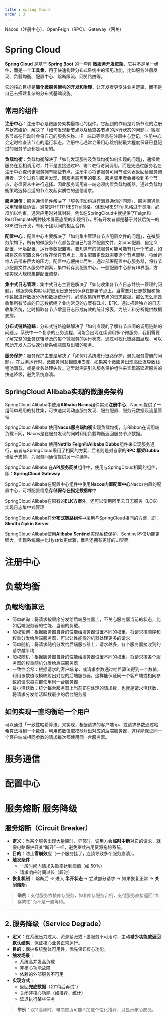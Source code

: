 ```yaml
---
title : spring Cloud
order : 3
---
```


Nacos（注册中心）、OpenFeign（RPC）、Gateway（网关）

# Spring Cloud

**Spring Cloud** 是基于 **Spring Boot** 的一整套 **微服务开发框架**，它并不是单一组件，而是一个**工具集**，用于快速构建分布式系统中的常见功能，比如服务注册发现、负载均衡、配置中心、熔断限流、网关路由等。

它的核心目标是**简化微服务架构的开发和治理**，让开发者更专注业务逻辑，而不是自己去搭建复杂的分布式基础设施。

## 常用的组件

**注册中心**：注册中心是微服务架构最核心的组件。它起到的作用是对新节点的注册与状态维护，解决了「如何发现新节点以及检查各节点的运行状态的问题」。微服务节点在启动时会将自己的服务名称、IP、端口等信息在注册中心登记，注册中心会定时检查该节点的运行状态。注册中心通常会采用心跳机制最大程度保证已登记过的服务节点都是可用的。

**负载均衡**：负载均衡解决了「如何发现服务及负载均衡如何实现的问题」，通常微服务在互相调用时，并不是直接通过IP、端口进行访问调用。而是先通过服务名在注册中心查询该服务拥有哪些节点，注册中心将该服务可用节点列表返回给服务调用者，这个过程叫服务发现，因服务高可用的要求，服务调用者会接收到多个节点，必须要从中进行选择。因此服务调用者一端必须内置负载均衡器，通过负载均衡策略选择合适的节点发起实质性的通信请求。

**服务通信**：服务通信组件解决了「服务间如何进行消息通信的问题」，服务间通信采用轻量级协议，通常是HTTP RESTful风格。但因为RESTful风格过于灵活，必须加以约束，通常应用时对其封装。例如在SpringCloud中就提供了Feign和RestTemplate两种技术屏蔽底层的实现细节，所有开发者都是基于封装后统一的SDK进行开发，有利于团队间的相互合作。

**配置中心**：配置中心主要解决了「如何集中管理各节点配置文件的问题」，在微服务架构下，所有的微服务节点都包含自己的各种配置文件，如jdbc配置、自定义配置、环境配置、运行参数配置等。要知道有的微服务可能可能有几十个节点，如果将这些配置文件分散存储在节点上，发生配置更改就需要逐个节点调整，将给运维人员带来巨大的压力。配置中心便由此而生，通过部署配置中心服务器，将各节点配置文件从服务中剥离，集中转存到配置中心。一般配置中心都有UI界面，方便实现大规模集群配置调整。

**集中式日志管理**：集中式日志主要是解决了「如何收集各节点日志并统一管理的问题」。微服务架构默认将应用日志分别保存在部署节点上，当需要对日志数据和操作数据进行数据分析和数据统计时，必须收集所有节点的日志数据。那么怎么高效收集所有节点的日志数据呢？业内常见的方案有ELK、EFK。通过搭建独立的日志收集系统，定时抓取各节点增量日志形成有效的统计报表，为统计和分析提供数据支撑。

**分布式链路追踪**：分布式链路追踪解决了「如何直观的了解各节点间的调用链路的问题」。系统中一个复杂的业务流程，可能会出现连续调用多个微服务，我们需要了解完整的业务逻辑涉及的每个微服务的运行状态，通过可视化链路图展现，可以帮助开发人员快速分析系统瓶颈及出错的服务。

**服务保护**：服务保护主要是解决了「如何对系统进行链路保护，避免服务雪崩的问题」。在业务运行时，微服务间互相调用支撑，如果某个微服务出现高延迟导致线程池满载，或是业务处理失败。这里就需要引入服务保护组件来实现高延迟服务的快速降级，避免系统崩溃。

## SpringCloud Alibaba实现的微服务架构

SpringCloud Alibaba中使用**Alibaba Nacos**组件实现**注册中心**，Nacos提供了一组简单易用的特性集，可快速实现动态服务发现、服务配置、服务元数据及流量管理

SpringCloud Alibaba 使用**Nacos服务端均衡**实现负载均衡，与Ribbon在调用端负载不同，Nacos是在服务发现的同时利用负载均衡返回服务节点数据。

SpringCloud Alibaba 使用**Netflix Feign**和**Alibaba Dubbo**组件来实现服务通行，前者与SpringCloud采用了相同的方案，后者则是对自家的**RPC 框架Dubbo**也给予支持，为服务间通信提供另一种选择。

SpringCloud Alibaba 在**API服务网关**组件中，使用与SpringCloud相同的组件，即：**SpringCloud Gateway**

SpringCloud Alibaba在配置中心组件中使用**Nacos内置配置中心**Nacos内置的配置中心，可将配置信息**存储保存在指定数据库**中

SpringCloud Alibaba在原有的**ELK方案**外，还可以使用阿里云日志服务（LOG）实现日志集中式管理

SpringCloud Alibaba在**分布式链路组件**中采用与SpringCloud相同的方案，即：**Sleuth/Zipkin Server**

SpringCloud Alibaba使用**Alibaba Sentinel**实现系统保护，Sentinel不仅功能更强大，实现系统保护比Hystrix更优雅，而且还拥有更好的UI界面

# 注册中心



# 负载均衡

## 负载均衡算法

- 简单轮询：将请求按顺序分发给后端服务器上，不关心服务器当前的状态，比如后端服务器的性能、当前的负载。
- 加权轮询：根据服务器自身的性能给服务器设置不同的权重，将请求按顺序和权重分发给后端服务器，可以让性能高的机器处理更多的请求
- 简单随机：将请求随机分发给后端服务器上，请求越多，各个服务器接收到的请求越平均
- 加权随机：根据服务器自身的性能给服务器设置不同的权重，将请求按各个服务器的权重随机分发给后端服务器
- 一致性哈希：根据请求的客户端 ip、或请求参数通过哈希算法得到一个数值，利用该数值取模映射出对应的后端服务器，这样能保证同一个客户端或相同参数的请求每次都使用同一台服务器
- 最小活跃数：统计每台服务器上当前正在处理的请求数，也就是请求活跃数，将请求分发给活跃数最少的后台服务器

## 如何实现一直均衡给一个用户

可以通过「一致性哈希算法」来实现，根据请求的客户端 ip、或请求参数通过哈希算法得到一个数值，利用该数值取模映射出对应的后端服务器，这样能保证同一个客户端或相同参数的请求每次都使用同一台服务器。

# 服务通信



# 配置中心





# 服务熔断 服务降级

##  **服务熔断（Circuit Breaker）**

- **定义**：当某个服务出现大量超时、异常时，调用方会**临时中断**对它的请求，就像电路保护开关“断开”一样，避免继续占用资源拖垮系统。
- **目的**：防止**雪崩效应**（一个服务挂了，连锁导致多个服务崩溃）。
- **触发条件**：
  - 一段时间内请求失败率达到阈值（如 50%）
  - 请求响应时间过长（超时）
- **恢复机制**：
   熔断后 → 进入 **半开状态** → 尝试部分请求 → 如果恢复正常 → **关闭熔断**。

> **举例**：支付服务依赖库存服务，如果库存服务宕机，支付服务直接返回“库存繁忙”而不是一直等待。

------

## **2. 服务降级（Service Degrade）**

- **定义**：在系统压力过大、资源紧张或下游服务不可用时，主动**减少功能或返回默认结果**，保证核心业务正常运行。
- **目的**：保护系统整体可用性，优先保证核心功能。
- **触发场景**：
  - 系统高并发高负载
  - 非核心功能故障
  - 依赖的外部服务不可用
- **实现方式**：
  - 返回**兜底数据**（如“稍后再试”）
  - 关闭非核心功能（如推荐、统计）
  - 延迟执行某些任务

> **举例**：双11高峰时，电商首页可能不加载个性化推荐，只显示核心商品。
